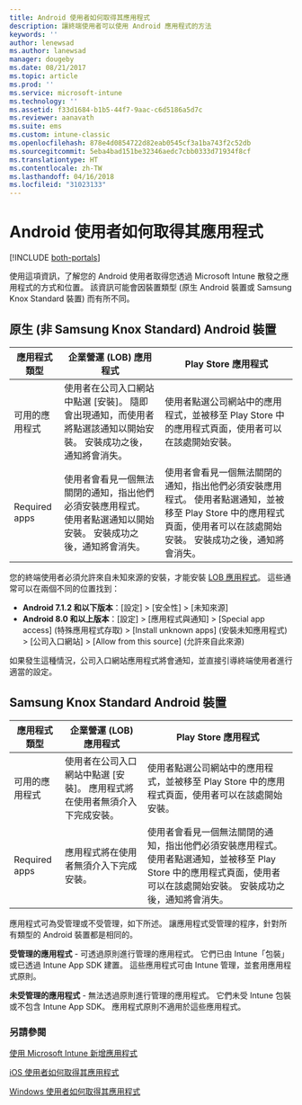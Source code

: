 ```yaml
---
title: Android 使用者如何取得其應用程式
description: 讓終端使用者可以使用 Android 應用程式的方法
keywords: ''
author: lenewsad
ms.author: lanewsad
manager: dougeby
ms.date: 08/21/2017
ms.topic: article
ms.prod: ''
ms.service: microsoft-intune
ms.technology: ''
ms.assetid: f33d1684-b1b5-44f7-9aac-c6d5186a5d7c
ms.reviewer: aanavath
ms.suite: ems
ms.custom: intune-classic
ms.openlocfilehash: 878e4d0854722d82eab0545cf3a1ba743f2c52db
ms.sourcegitcommit: 5eba4bad151be32346aedc7cbb0333d71934f8cf
ms.translationtype: HT
ms.contentlocale: zh-TW
ms.lasthandoff: 04/16/2018
ms.locfileid: "31023133"
---
```

# <a name="how-your-android-users-get-their-apps"></a>Android 使用者如何取得其應用程式

[!INCLUDE [both-portals](./includes/note-for-both-portals.md)]

使用這項資訊，了解您的 Android 使用者取得您透過 Microsoft Intune 散發之應用程式的方式和位置。 該資訊可能會因裝置類型 (原生 Android 裝置或 Samsung Knox Standard 裝置) 而有所不同。

## <a name="native-non-samsung-knox-standard-android-devices"></a>原生 (非 Samsung Knox Standard) Android 裝置

| 應用程式類型 | 企業營運 (LOB) 應用程式 | Play Store 應用程式  |
| ------------- |-------------| -----|
| 可用的應用程式      | 使用者在公司入口網站中點選 [安裝]。 隨即會出現通知，而使用者將點選該通知以開始安裝。 安裝成功之後，通知將會消失。 | 使用者點選公司網站中的應用程式，並被移至 Play Store 中的應用程式頁面，使用者可以在該處開始安裝。|
| Required apps      | 使用者會看見一個無法關閉的通知，指出他們必須安裝應用程式。 使用者點選通知以開始安裝。 安裝成功之後，通知將會消失。    | 使用者會看見一個無法關閉的通知，指出他們必須安裝應用程式。 使用者點選通知，並被移至 Play Store 中的應用程式頁面，使用者可以在該處開始安裝。 安裝成功之後，通知將會消失。 |

您的終端使用者必須允許來自未知來源的安裝，才能安裝 [LOB 應用程式](lob-apps-android.md)。 這些通常可以在兩個不同的位置找到：

* **Android 7.1.2 和以下版本**：[設定] > [安全性] > [未知來源]
* **Android 8.0 和以上版本**：[設定] > [應用程式與通知] > [Special app access] (特殊應用程式存取) > [Install unknown apps] (安裝未知應用程式) > [公司入口網站] > [Allow from this source] (允許來自此來源)

如果發生這種情況，公司入口網站應用程式將會通知，並直接引導終端使用者進行適當的設定。 


## <a name="samsung-knox-standard-android-devices"></a>Samsung Knox Standard Android 裝置

| 應用程式類型 | 企業營運 (LOB) 應用程式 | Play Store 應用程式  |
| ------------- |-------------| -----|
| 可用的應用程式      | 使用者在公司入口網站中點選 [安裝]。 應用程式將在使用者無須介入下完成安裝。 | 使用者點選公司網站中的應用程式，並被移至 Play Store 中的應用程式頁面，使用者可以在該處開始安裝。|
| Required apps      | 應用程式將在使用者無須介入下完成安裝。    | 使用者會看見一個無法關閉的通知，指出他們必須安裝應用程式。 使用者點選通知，並被移至 Play Store 中的應用程式頁面，使用者可以在該處開始安裝。 安裝成功之後，通知將會消失。 |

應用程式可為受管理或不受管理，如下所述。 讓應用程式受管理的程序，針對所有類型的 Android 裝置都是相同的。

**受管理的應用程式** - 可透過原則進行管理的應用程式。 它們已由 Intune「包裝」或已透過 Intune App SDK 建置。 這些應用程式可由 Intune 管理，並套用應用程式原則。

**未受管理的應用程式** - 無法透過原則進行管理的應用程式。 它們未受 Intune 包裝或不包含 Intune App SDK。 應用程式原則不適用於這些應用程式。

### <a name="see-also"></a>另請參閱
[使用 Microsoft Intune 新增應用程式](apps-add.md)

[iOS 使用者如何取得其應用程式](end-user-apps-ios.md)

[Windows 使用者如何取得其應用程式](end-user-apps-windows.md)
